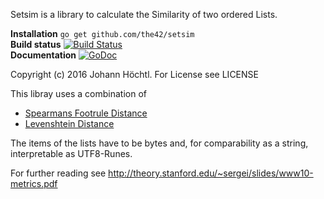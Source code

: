 Setsim is a library to calculate the Similarity of two ordered Lists.

**Installation** `go get github.com/the42/setsim`  
**Build status**  [![Build Status](https://travis-ci.org/the42/setsim.svg?branch=master)](https://travis-ci.org/the42/setsim)  
**Documentation** [![GoDoc](https://godoc.org/github.com/golang/gddo?status.svg)](http://godoc.org/github.com/the42/setsim)

Copyright (c) 2016 Johann Höchtl. For License see LICENSE

This libray uses a combination of

* [Spearmans Footrule Distance](http://perso.telecom-paristech.fr/~bloch/P6/IREC/Ranking/77_04_spearmans.pdf)
* [Levenshtein Distance](https://en.wikipedia.org/wiki/Levenshtein_distance)

The items of the lists have to be bytes and, for comparability as a string, interpretable as UTF8-Runes.

For further reading see http://theory.stanford.edu/~sergei/slides/www10-metrics.pdf
